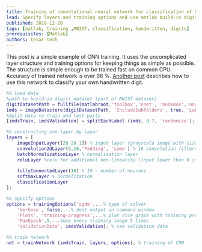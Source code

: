 ```yaml
---
title: Training of convolutional neural network for classification of handwritten digits
lead: Specify layers and training options and use matlab build-in digit data set for CNN training.  
published: 2018-12-20
tags: [matlab, training ,MNIST, classification, handwritten, digits]
prerequisites: [Matlab]
authors: tesar-tech
---
```


This post is a simple example of CNN training. It uses the uncomplicated layer structure and training options for keeping things as simple as possible. The structure is simple enough to be trained fast on common CPU. Accuracy of trained network is over 98 %. [Another post](classification_of_handwritten_digit) describes how to use this network to classify your own handwritten digit.
  
``` matlab
%% load data
%path to build-in digits dataset (part of MNIST dataset)
digitDatasetPath = fullfile(matlabroot,'toolbox','nnet', 'nndemos','nndatasets', 'DigitDataset');
imds = imageDatastore(digitDatasetPath, 'IncludeSubfolders', true, 'LabelSource', 'foldernames');
%Split data to train and test parts
[imdsTrain, imdsValidation] = splitEachLabel (imds, 0.7, 'randomize');

%% constructing cnn layer by layer
layers = [
    imageInputLayer([28 28 1]) % input layer (grayscale image with size of 28x28 pixels)
    convolution2dLayer(5,16,'Padding', 'same') % 16 convolution filters with size of 5
    batchNormalizationLayer % normalization layer
    reluLayer %relu for additional non-linearity (input lower than 0 is changed to 0, otherwise it still unchanged)
    
    fullyConnectedLayer(10) % 10 - number of neurons 
    softmaxLayer % normalization
    classificationLayer 
];

%% specify options
options = trainingOptions('sgdm',...% type of solver
    'Verbose', false,...% dont output in command window
    'Plots', 'training-progress',...% plot nice graph with training progress
    'MaxEpoch',5,...%use every training image 5 times
    'ValidationData', imdsValidation); % use validation data 

%% train network 
net = trainNetwork (imdsTrain, layers, options); % training of CNN

```

